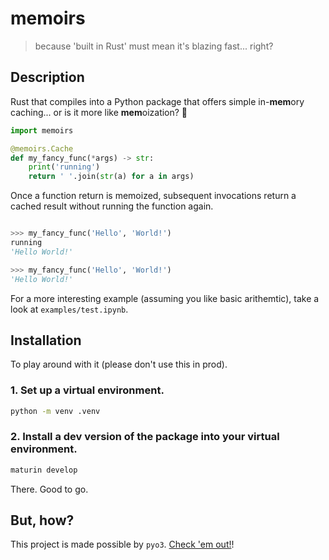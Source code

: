 # memoirs
> because 'built in Rust' must mean it's blazing fast... right?

## Description

Rust that compiles into a Python package that offers simple in-**mem**ory caching...
or is it more like **mem**oization? 🤔

```python
import memoirs

@memoirs.Cache
def my_fancy_func(*args) -> str:
    print('running') 
    return ' '.join(str(a) for a in args)

```

Once a function return is memoized, subsequent invocations return a cached result without running the function again.

```python

>>> my_fancy_func('Hello', 'World!') 
running
'Hello World!'

>>> my_fancy_func('Hello', 'World!') 
'Hello World!'

```

For a more interesting example (assuming you like basic arithemtic), take a look at `examples/test.ipynb`.

## Installation

To play around with it (please don't use this in prod).

### 1. Set up a virtual environment.

```bash
python -m venv .venv

```

### 2. Install a dev version of the package into your virtual environment.

```bash
maturin develop

```

There. Good to go.

## But, how?

This project is made possible by `pyo3`. [Check 'em out!](https://github.com/PyO3)!


